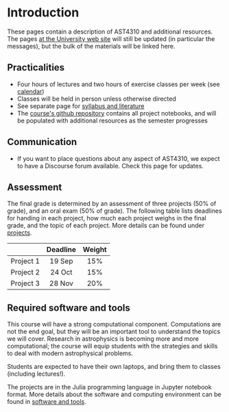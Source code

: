# Introduction

These pages contain a description of AST4310 and additional resources. The pages [at the University web site](https://www.uio.no/studier/emner/matnat/astro/AST4310/h25/index.html) will still be updated (in particular the messages), but the bulk of the materials will be linked here.

## Practicalities

- Four hours of lectures and two hours of exercise classes per week (see [calendar](https://www.uio.no/studier/emner/matnat/astro/AST4310/h25/timeplan/index.html))
- Classes will be held in person unless otherwise directed
- See separate page for [syllabus and literature](literature.md)
- The [course's github repository](https://github.com/tiagopereira/ast4310) contains all project notebooks, and will be populated with additional resources as the semester progresses

## Communication
- If you want to place questions about any aspect of AST4310, we expect to have a Discourse forum available. Check this page for updates.

## Assessment

The final grade is determined by an assessment of three projects (50% of grade), and an oral exam (50% of grade). The following table lists deadlines for handing in each project, how much each project weighs in the final grade, and the topic of each project. More details can be found under [projects](projects.md). 

|        | Deadline          | Weight  |
| ------------- |:-------------:| :----:|
| Project 1  | 19 Sep | 15% |
| Project 2  | 24 Oct | 15% |
| Project 3  | 28 Nov | 20% |

## Required software and tools

This course will have a strong computational component. Computations are not the end goal, but they will be an important tool to understand the topics we will cover. Research in astrophysics is becoming more and more computational; the course will equip students with the strategies and skills to deal with modern astrophysical problems. 

Students are expected to have their own laptops, and bring them to classes (including lectures!).

The projects are in the Julia programming language in Jupyter notebook format. More details about the software and computing environment can be found in [software and tools](tools.md).
